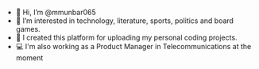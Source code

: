 - 👋 Hi, I’m @mmunbar065
- 👀 I’m interested in technology, literature, sports, politics and board games.
- 🌱 I created this platform for uploading my personal coding projects.
- 💻 I'm also working as a Product Manager in Telecommunications at the moment

<!---
mmunbar065/mmunbar065 is a ✨ special ✨ repository because its `README.md` (this file) appears on your GitHub profile.
You can click the Preview link to take a look at your changes.
--->
